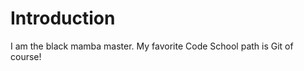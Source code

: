 Introduction
==========

I am the black mamba master.
My favorite Code School path is Git of course!

